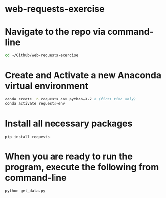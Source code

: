 # web-requests-exercise

# Navigate to the repo via command-line
```sh
cd ~/Github/web-requests-exercise
```

# Create and Activate a new Anaconda virtual environment
```sh
conda create -n requests-env python=3.7 # (first time only)
conda activate requests-env
```
# Install all necessary packages
```sh
pip install requests
```

# When you are ready to run the program, execute the following from command-line
```sh
python get_data.py
```